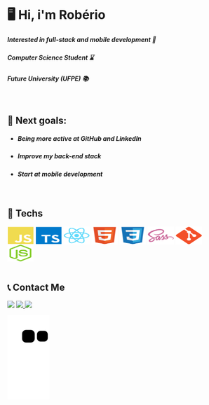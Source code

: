 # 🖥 Hi, i'm Robério 
<h5> Interested in full-stack and mobile development 🎨</h5>
<h5> Computer Science Student ⌛</h5>
<h5> Future University (UFPE) 📚 </h5>

<br>

## 🎯 Next goals: 
* <h5> Being more active at GitHub and LinkedIn </h5>
* <h5> Improve my back-end stack</h5> 
* <h5> Start at mobile development </h5>

<br> 

## 🚀 Techs 
<div style="display: inline_block">
  <img align="center" alt="JS" height="40" width="60" src="https://raw.githubusercontent.com/devicons/devicon/master/icons/javascript/javascript-plain.svg">
  <img align="center" alt="TS" height="40" width="60" src="https://raw.githubusercontent.com/devicons/devicon/master/icons/typescript/typescript-plain.svg">
  <img align="center" alt="REACT" height="40" width="60" src="https://raw.githubusercontent.com/devicons/devicon/master/icons/react/react-original.svg">
  <img align="center" alt="HTML" height="40" width="60" src="https://raw.githubusercontent.com/devicons/devicon/master/icons/html5/html5-original.svg">
  <img align="center" alt="CSS" height="40" width="60" src="https://raw.githubusercontent.com/devicons/devicon/master/icons/css3/css3-original.svg">
  <img align="center" alt="SASS" height="40" width="60" src="https://raw.githubusercontent.com/devicons/devicon/master/icons/sass/sass-original.svg">
  <img align="center" alt="GIT" height="40" width="60" src="https://raw.githubusercontent.com/devicons/devicon/master/icons/git/git-original.svg">
  <img align="center" alt="NODEJS" height="40" width="60" src="https://raw.githubusercontent.com/devicons/devicon/master/icons/nodejs/nodejs-original.svg">
</div>

<br>

## 📞 Contact Me 
<div> 
  <a href="www.linkedin.com/in/roberiof" target="_blank"><img src="https://img.shields.io/badge/-LinkedIn-%230077B5?style=for-the-badge&logo=linkedin&logoColor=white" target="_blank"></a>
 <a href="https://discord.com/channels/440185215105892353/440185215558746112" target="_blank"> <img src="https://img.shields.io/badge/Discord-7289DA?style=for-the-badge&logo=discord&logoColor=white" target="_blank"> </a> 
  <a href = "mailto:antonioroberiofilho8@gmail.com"><img src="https://img.shields.io/badge/-Gmail-%23333?style=for-the-badge&logo=gmail&logoColor=white" target="_blank"></a>
</div>

![Snake animation](https://github.com/roberiof/roberiof/blob/output/github-contribution-grid-snake.svg)


